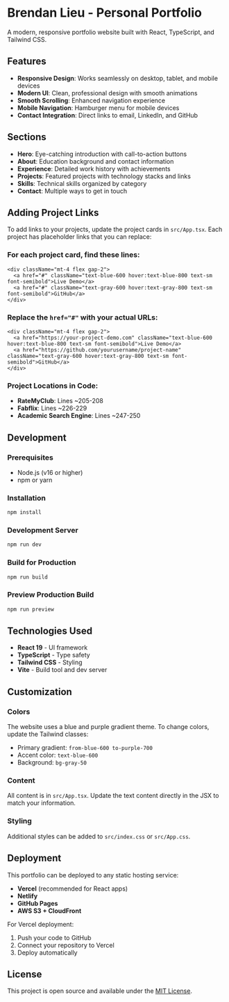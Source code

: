 # Brendan Lieu - Personal Portfolio

A modern, responsive portfolio website built with React, TypeScript, and Tailwind CSS.

## Features

- **Responsive Design**: Works seamlessly on desktop, tablet, and mobile devices
- **Modern UI**: Clean, professional design with smooth animations
- **Smooth Scrolling**: Enhanced navigation experience
- **Mobile Navigation**: Hamburger menu for mobile devices
- **Contact Integration**: Direct links to email, LinkedIn, and GitHub

## Sections

- **Hero**: Eye-catching introduction with call-to-action buttons
- **About**: Education background and contact information
- **Experience**: Detailed work history with achievements
- **Projects**: Featured projects with technology stacks and links
- **Skills**: Technical skills organized by category
- **Contact**: Multiple ways to get in touch

## Adding Project Links

To add links to your projects, update the project cards in `src/App.tsx`. Each project has placeholder links that you can replace:

### For each project card, find these lines:
```tsx
<div className="mt-4 flex gap-2">
  <a href="#" className="text-blue-600 hover:text-blue-800 text-sm font-semibold">Live Demo</a>
  <a href="#" className="text-gray-600 hover:text-gray-800 text-sm font-semibold">GitHub</a>
</div>
```

### Replace the `href="#"` with your actual URLs:
```tsx
<div className="mt-4 flex gap-2">
  <a href="https://your-project-demo.com" className="text-blue-600 hover:text-blue-800 text-sm font-semibold">Live Demo</a>
  <a href="https://github.com/yourusername/project-name" className="text-gray-600 hover:text-gray-800 text-sm font-semibold">GitHub</a>
</div>
```

### Project Locations in Code:
- **RateMyClub**: Lines ~205-208
- **Fabflix**: Lines ~226-229  
- **Academic Search Engine**: Lines ~247-250

## Development

### Prerequisites
- Node.js (v16 or higher)
- npm or yarn

### Installation
```bash
npm install
```

### Development Server
```bash
npm run dev
```

### Build for Production
```bash
npm run build
```

### Preview Production Build
```bash
npm run preview
```

## Technologies Used

- **React 19** - UI framework
- **TypeScript** - Type safety
- **Tailwind CSS** - Styling
- **Vite** - Build tool and dev server

## Customization

### Colors
The website uses a blue and purple gradient theme. To change colors, update the Tailwind classes:
- Primary gradient: `from-blue-600 to-purple-700`
- Accent color: `text-blue-600`
- Background: `bg-gray-50`

### Content
All content is in `src/App.tsx`. Update the text content directly in the JSX to match your information.

### Styling
Additional styles can be added to `src/index.css` or `src/App.css`.

## Deployment

This portfolio can be deployed to any static hosting service:
- **Vercel** (recommended for React apps)
- **Netlify**
- **GitHub Pages**
- **AWS S3 + CloudFront**

For Vercel deployment:
1. Push your code to GitHub
2. Connect your repository to Vercel
3. Deploy automatically

## License

This project is open source and available under the [MIT License](LICENSE).
